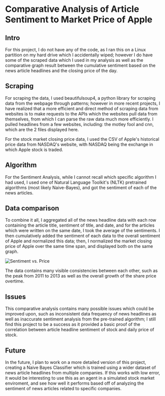 # Comparative Analysis of Article Sentiment to Market Price of Apple

## Intro

For this project, I do not have any of the code, as I ran this on a Linux partition on my hard drive which I accidentally wiped;
however I do have some of the scraped data which I used in my analysis as well as the comparative graph result between the cumulative
sentiment based on the news article headlines and the closing price of the day.

## Scraping

For scraping the data, I used beautifulsoup4, a python library for scraping data from the webpage through patterns; however in more recent projects, I have realized that a more efficient and direct method of scraping data from websites is to make requests to the APIs which the websites pull data from themselves, from which I can parse the raw data much more efficiently. I pulled headlines from a few websites, including: the motley fool and cnn, which are the 2 files displayed here.

For the stock market closing price data, I used the CSV of Apple's historical price data from NASDAQ's website, with NASDAQ being the exchange in which Apple stock is traded.

## Algorithm

For the Sentiment Analysis, while I cannot recall which specific algorithm I had used, I used one of Natural Language Toolkit's (NLTK) pretrained algorithms (most likely Naive-Bayes), and got the sentiment of each of the news articles.


## Data comparison

To combine it all, I aggregated all of the news headline data with each row containing the article title, sentiment of title, and date, and for the articles which were written on the same date, I took the average of the sentiments. I then cumulatively added the sentiment of each data to the overall sentiment of Apple and normalized this data; then, I normalized the market closing price of Apple over the same time span, and displayed both on the same graph.

![Sentiment vs. Price](IMG_9827.png)

The data contains many visible consistencies between each other, such as the peak from 2011 to 2013 as well as the overall growth of the share price
overtime.

## Issues

This comparative analysis contains many possible issues which could be improved upon, such as inconsistent data frequency of news headlines as well as inaccurate sentiment analysis from the pre-trained algorithm; I still find this project to be a success as it provided a basic proof of the correlation between article headline sentiment of stock and daily price of stock.

## Future

In the future, I plan to work on a more detailed version of this project, creating a Naive Bayes Classifier which is trained using a wider dataset of news article headlines from multiple companies. If this works with low error, it would be interesting to use this as an agent in a simulated stock market enviroment, and see how well it performs based off of analyzing the sentiment of news articles related to specific companies.
